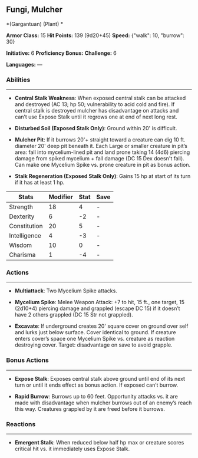 ## Fungi, Mulcher
*(Gargantuan) (Plant) *

**Armor Class:** 15
**Hit Points:** 139 (9d20+45)
**Speed:** {"walk": 10, "burrow": 30}

**Initiative:** 6
**Proficiency Bonus:**
**Challenge:** 6

**Languages:** —

### Abilities
 --- 
- **Central Stalk Weakness**: When exposed central stalk can be attacked and destroyed (AC 13; hp 50; vulnerability to acid cold and fire). If central stalk is destroyed mulcher has disadvantage on attacks and can’t use Expose Stalk until it regrows one at end of next long rest.

- **Disturbed Soil (Exposed Stalk Only)**: Ground within 20' is difficult.

- **Mulcher Pit**: If it burrows 20'+ straight toward a creature can dig 10 ft. diameter 20' deep pit beneath it. Each Large or smaller creature in pit’s area: fall into mycelium-lined pit and land prone taking 14 (4d6) piercing damage from spiked mycelium + fall damage (DC 15 Dex doesn't fall). Can make one Mycelium Spike vs. prone creature in pit as bonus action.

- **Stalk Regeneration (Exposed Stalk Only)**: Gains 15 hp at start of its turn if it has at least 1 hp.



| Stats | Modifier | Stat | Save
| ---- | ---- | ---- | ---- |
| Strength | 18 | 4 | - |
| Dexterity | 6 | -2 | - |
| Constitution | 20 | 5 | - |
| Intelligence | 4 | -3 | - |
| Wisdom | 10 | 0 | - |
| Charisma | 1 | -4 | - |

### Actions
 --- 
- **Multiattack**: Two Mycelium Spike attacks.

- **Mycelium Spike**: Melee Weapon Attack: +7 to hit, 15 ft., one target, 15 (2d10+4) piercing damage and grappled (escape DC 15) if it doesn’t have 2 others grappled (DC 15 Str not grappled).

- **Excavate**: If underground creates 20' square cover on ground over self and lurks just below surface. Cover identical to ground. If creature enters cover’s space one Mycelium Spike vs. creature as reaction destroying cover. Target: disadvantage on save to avoid grapple.

### Bonus Actions
 --- 
- **Expose Stalk**: Exposes central stalk above ground until end of its next turn or until it ends effect as bonus action. If exposed can’t burrow.

- **Rapid Burrow**: Burrows up to 60 feet. Opportunity attacks vs. it are made with disadvantage when mulcher burrows out of an enemy’s reach this way. Creatures grappled by it are freed before it burrows.

### Reactions
 --- 
- **Emergent Stalk**: When reduced below half hp max or creature scores critical hit vs. it immediately uses Expose Stalk.

